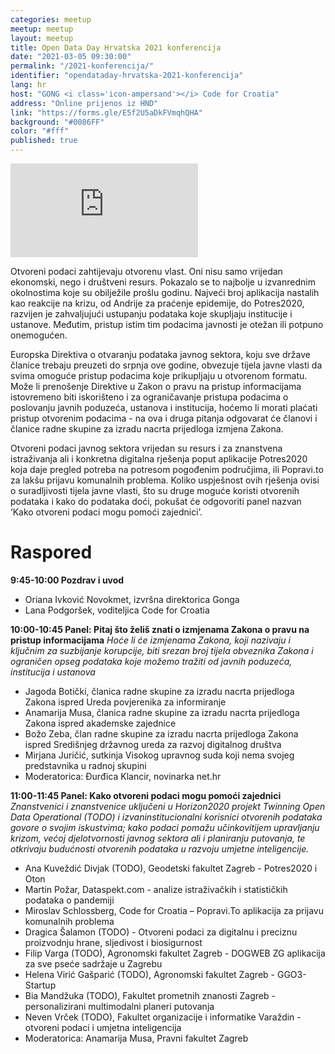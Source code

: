 ```yaml
---
categories: meetup
meetup: meetup
layout: meetup
title: Open Data Day Hrvatska 2021 konferencija
date: "2021-03-05 09:30:00"
permalink: "/2021-konferencija/"
identifier: "opendataday-hrvatska-2021-konferencija"
lang: hr
host: "GONG <i class='icon-ampersand'></i> Code for Croatia"
address: "Online prijenos iz HND"
link: "https://forms.gle/E5f2U5aDkFVmqhQHA"
background: "#0086FF"
color: "#fff"
published: true
---
```


<!-- Embed responsive Youtube videos - https://avexdesigns.com/blog/responsive-youtube-embed  -->

<!-- Playlist: -->
<div class="embed-container"><iframe src="https://www.youtube.com/embed/videoseries?list=PL0xknu6-elklI6HYPrF-TDX4TiPTen8TN" frameborder="0" allow="autoplay; encrypted-media" allowfullscreen></iframe></div>

<!-- Video:
<div class="embed-container"><iframe src="https://www.youtube.com/embed/pbVUTXA-BRM" frameborder="0" allow="accelerometer; autoplay; clipboard-write; encrypted-media; gyroscope; picture-in-picture" allowfullscreen></iframe></div>
-->

Otvoreni podaci zahtijevaju otvorenu vlast. Oni nisu samo vrijedan ekonomski, nego i društveni resurs.
Pokazalo se to najbolje u izvanrednim okolnostima koje su obilježile prošlu godinu. Najveći broj aplikacija nastalih kao reakcije na krizu, od Andrije za praćenje epidemije, do Potres2020, razvijen je zahvaljujući ustupanju podataka koje skupljaju institucije i ustanove. Međutim, pristup istim tim podacima javnosti je otežan ili potpuno onemogućen.

Europska Direktiva o otvaranju podataka javnog sektora, koju sve države članice trebaju preuzeti do srpnja ove godine, obvezuje tijela javne vlasti da svima omoguće pristup podacima koje prikupljaju u otvorenom formatu. Može li prenošenje Direktive u Zakon o pravu na pristup informacijama istovremeno biti iskorišteno i za ograničavanje pristupa podacima o poslovanju javnih poduzeća, ustanova i institucija, hoćemo li morati plaćati pristup otvorenim podacima - na ova i druga pitanja odgovarat će članovi i članice radne skupine za izradu nacrta prijedloga izmjena Zakona.

Otvoreni podaci javnog sektora vrijedan su resurs i za znanstvena istraživanja ali i konkretna digitalna rješenja poput aplikacije Potres2020 koja daje pregled potreba na potresom pogođenim područjima, ili Popravi.to za lakšu prijavu komunalnih problema. Koliko uspješnost ovih rješenja ovisi o suradljivosti tijela javne vlasti, što su druge moguće koristi otvorenih podataka i kako do podataka doći, pokušat će odgovoriti panel nazvan ‘Kako otvoreni podaci mogu pomoći zajednici’.


# Raspored

**9:45-10:00 Pozdrav i uvod**
* Oriana Ivković Novokmet, izvršna direktorica Gonga
* Lana Podgoršek, voditeljica Code for Croatia

**10:00-10:45 Panel: Pitaj što želiš znati o izmjenama Zakona o pravu na pristup informacijama**
*Hoće li će izmjenama Zakona, koji nazivaju i ključnim za suzbijanje korupcije, biti srezan broj tijela obveznika Zakona i ograničen opseg podataka koje možemo tražiti od javnih poduzeća, institucija i ustanova*
* Jagoda Botički, članica radne skupine za izradu nacrta prijedloga Zakona ispred Ureda povjerenika za informiranje
* Anamarija Musa, članica radne skupine za izradu nacrta prijedloga Zakona ispred akademske zajednice
* Božo Zeba, član radne skupine za izradu nacrta prijedloga Zakona ispred Središnjeg državnog ureda za razvoj digitalnog društva
* Mirjana Juričić, sutkinja Visokog upravnog suda koji nema svojeg predstavnika u radnoj skupini
* Moderatorica: Đurđica Klancir, novinarka net.hr

**11:00-11:45 Panel: Kako otvoreni podaci mogu pomoći zajednici**
*Znanstvenici i znanstvenice uključeni u Horizon2020 projekt Twinning Open Data Operational (TODO) i izvaninstitucionalni korisnici otvorenih podataka govore o svojim iskustvima; kako podaci pomažu učinkovitijem upravljanju krizom, većoj djelotvornosti javnog sektora ali i planiranju putovanja, te otkrivaju budućnosti otvorenih podataka u razvoju umjetne inteligencije.*
* Ana Kuveždić Divjak (TODO), Geodetski fakultet Zagreb - Potres2020 i Oton
* Martin Požar, Dataspekt.com - analize istraživačkih i statističkih podataka o pandemiji
* Miroslav Schlossberg, Code for Croatia – Popravi.To aplikacija za prijavu komunalnih problema
* Dragica Šalamon (TODO) - Otvoreni podaci za digitalnu i preciznu proizvodnju hrane, sljedivost i biosigurnost
* Filip Varga (TODO), Agronomski fakultet Zagreb - DOGWEB ZG aplikacija za sve pseće sadržaje u Zagrebu
* Helena Virić Gašparić (TODO), Agronomski fakultet Zagreb - GGO3- Startup
* Bia Mandžuka (TODO), Fakultet prometnih znanosti Zagreb - personalizirani multimodalni planeri putovanja
* Neven Vrček (TODO), Fakultet organizacije i informatike Varaždin - otvoreni podaci i umjetna inteligencija
* Moderatorica: Anamarija Musa, Pravni fakultet Zagreb
